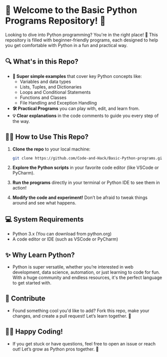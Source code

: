 # 🎉 Welcome to the **Basic Python Programs** Repository! 🎉

Looking to dive into Python programming? You're in the right place! 🐍 This repository is filled with beginner-friendly programs, each designed to help you get comfortable with Python in a fun and practical way.

## 🔍 What's in this Repo?

- **🚀 Super simple examples** that cover key Python concepts like:
  - Variables and data types
  - Lists, Tuples, and Dictionaries
  - Loops and Conditional Statements
  - Functions and Classes
  - File Handling and Exception Handling
- **🛠 Practical Programs** you can play with, edit, and learn from.
- **💡 Clear explanations** in the code comments to guide you every step of the way.

## 🧑‍💻 How to Use This Repo?

1. **Clone the repo** to your local machine:
   ```bash
   git clone https://github.com/Code-and-Hack/Basic-Python-programs.git
   
2. **Explore the Python scripts** in your favorite code editor (like VSCode or PyCharm).

3. **Run the programs** directly in your terminal or Python IDE to see them in action!

4. **Modify the code and experiment!** Don’t be afraid to tweak things around and see what happens.

## 💻 System Requirements
* Python 3.x (You can download from python.org)
* A code editor or IDE (such as VSCode or PyCharm)
## ✨ Why Learn Python?
* Python is super versatile, whether you’re interested in web development, data science, automation, or just learning to code for fun. With a huge community and endless resources, it's the perfect language to get started with.

## 🤝 Contribute
* Found something cool you'd like to add? Fork this repo, make your changes, and create a pull request! Let’s learn together. 🚀

## 👨‍💻 Happy Coding!
* If you get stuck or have questions, feel free to open an issue or reach out! Let’s grow as Python pros together. 💪
